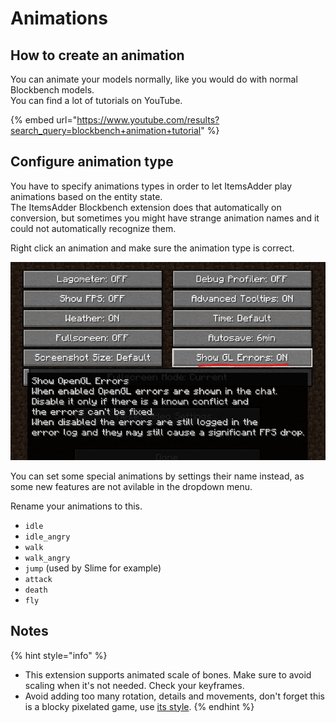 # Animations

## How to create an animation

You can animate your models normally, like you would do with normal Blockbench models.\
You can find a lot of tutorials on YouTube.

{% embed url="https://www.youtube.com/results?search_query=blockbench+animation+tutorial" %}

## Configure animation type

You have to specify animations types in order to let ItemsAdder play animations based on the entity state.\
The ItemsAdder Blockbench extension does that automatically on conversion, but sometimes you might have strange animation names and it could not automatically recognize them.

Right click an animation and make sure the animation type is correct.

![](<../../../.gitbook/assets/image (101).png>)

You can set some special animations by settings their name instead, as some new features are not avilable in the dropdown menu.

Rename your animations to this.

* `idle`
* `idle_angry`
* `walk`
* `walk_angry`
* `jump` (used by Slime for example)&#x20;
* `attack`
* `death`
* `fly`

## Notes

{% hint style="info" %}
* This extension supports animated scale of bones. Make sure to avoid scaling when it's not needed. Check your keyframes.
* Avoid adding too many rotation, details and movements, don't forget this is a blocky pixelated game, use [its style](broken-reference).
{% endhint %}
